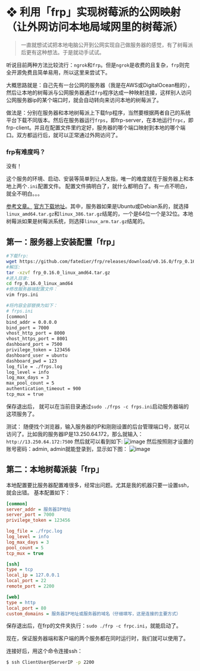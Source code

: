 # ❖ 利用「frp」实现树莓派的公网映射（让外网访问本地局域网里的树莓派）

> 一直就想试试把本地电脑公开到公网实现自己做服务器的感觉，有了树莓派后更有这种想法。于是就动手试试。

听说目前两种方法比较流行：`ngrok`和`frp`。但是`ngrok`是收费的且复杂，`frp`则完全开源免费且简单易用，所以这里来尝试下。

大概思路就是：自己先有一台公网的服务器（我是在AWS或DigitalOcean租的），然后让本地的树莓派与公网服务器通过`frp`程序达成一种映射连接，这样别人访问公网服务器ip的某个端口时，就会自动转向来访问本地的树莓派了。

做法是：分别在服务器和本地树莓派上下载frp程序，当然要根据两者自己的系统平台下载不同版本。然后在服务器运行`frps`，即frp-server，在本地运行`frpc`，即frp-client。并且在配置文件里约定好，服务器的哪个端口映射到本地的哪个端口。双方都运行后，就可以正常通过外网访问了。

### frp有难度吗？

没有！

这个服务的环境、启动、安装等简单到让人发指，唯一的难度就在于服务器上和本地上两个`.ini`配置文件。
配置文件搞明白了，就什么都明白了。有一点不明白，就全不明白。。。

[参考文章。](https://mritd.me/2017/01/21/use-frp-for-internal-network-wear/)
[官方下载地址](https://github.com/fatedier/frp/releases)。其中，服务器如果是Ubuntu或Debian系的，就选择`linux_amd64.tar.gz`和`linux_386.tar.gz`结尾的，一个是64位一个是32位。本地树莓派如果是树莓派系统，则选择`linux_arm.tar.gz`结尾的。

## 第一：服务器上安装配置「frp」

```sh
#下载frp:
wget https://github.com/fatedier/frp/releases/download/v0.16.0/frp_0.16.0_linux_amd64.tar.gz
#解压:
tar -xzvf frp_0.16.0_linux_amd64.tar.gz
#进入目录:
cd frp_0.16.0_linux_amd64
#修改服务器端配置文件：
vim frps.ini

#将内容全部替换为如下：
# frps.ini
[common]
bind_addr = 0.0.0.0
bind_port = 7000
vhost_http_port = 8000
vhost_https_port = 8001
dashboard_port = 7500
privilege_token = 123456
dashboard_user = ubuntu
dashboard_pwd = 123
log_file = ./frps.log
log_level = info
log_max_days = 3
max_pool_count = 5
authentication_timeout = 900
tcp_mux = true
```

保存退出后，
就可以在当前目录通过`sudo ./frps -c frps.ini`启动服务器端的这项服务了。

测试：
随便找个浏览器，输入服务器的IP和刚刚设置的后台管理端口号，就可以访问了。比如我的服务器IP是13.250.64.172，那么就输入：`http://13.250.64.172:7500`
然后就可以看到如下:
![image](https://user-images.githubusercontent.com/14041622/36657511-e18570da-1b07-11e8-94a1-bb5c2dbdbc28.png)
然后按照刚才设置的账号密码：admin, admin就能登录到，显示如下图：
![image](https://user-images.githubusercontent.com/14041622/36669981-b0a9c8b0-1b31-11e8-9ea0-57465abab510.png)


## 第二：本地树莓派装「frp」

本地配置要比服务器配置难很多，经常出问题。尤其是我的机器只要一设置ssh，就会出错。
基本配置如下：
```ini
[common]
server_addr = 服务器IP地址
server_port = 7000
privilege_token = 123456

log_file = ./frpc.log
log_level = info
log_max_days = 3
pool_count = 5
tcp_mux = true

[ssh]
type = tcp
local_ip = 127.0.0.1
local_port = 22
remote_port = 2200

[web]
type = http
local_port = 80
custom_domains = 服务器IP地址或服务器的域名（仔细填写，这是连接的主要方式）
```

保存退出后，在frp的文件夹执行：`sudo ./frp -c frpc.ini`，就能启动了。

现在，保证服务器端和客户端的两个服务都在同时运行时，我们就可以使用了。

连接好后，用这个命令连接ssh：
```sh
$ ssh ClientUser@ServerIP -p 2200
```
